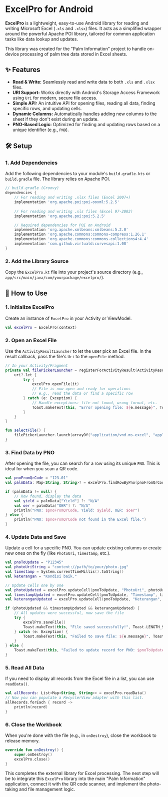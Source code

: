# ExcelPro for Android

**ExcelPro** is a lightweight, easy-to-use Android library for reading and writing Microsoft Excel (`.xls` and `.xlsx`) files. It acts as a simplified wrapper around the powerful Apache POI library, tailored for common application tasks like data lookup and updates.

This library was created for the "Palm Information" project to handle on-device processing of palm tree data stored in Excel sheets.

## ✨ Features

-   **Read & Write:** Seamlessly read and write data to both `.xls` and `.xlsx` files.
-   **URI Support:** Works directly with Android's Storage Access Framework using `Uri` for modern, secure file access.
-   **Simple API:** An intuitive API for opening files, reading all data, finding specific rows, and updating cells.
-   **Dynamic Columns:** Automatically handles adding new columns to the sheet if they don't exist during an update.
-   **PNO-Based Logic:** Optimized for finding and updating rows based on a unique identifier (e.g., `PNO`).

## 🛠️ Setup

### 1. Add Dependencies

Add the following dependencies to your module's `build.gradle.kts` or `build.gradle` file. The library relies on Apache POI.

```groovy
// build.gradle (Groovy)
dependencies {
    // For reading and writing .xlsx files (Excel 2007+)
    implementation 'org.apache.poi:poi-ooxml:5.2.5'
    
    // For reading and writing .xls files (Excel 97-2003)
    implementation 'org.apache.poi:poi:5.2.5'

    // Required dependencies for POI on Android
    implementation 'org.apache.xmlbeans:xmlbeans:5.2.0'
    implementation 'org.apache.commons:commons-compress:1.26.1'
    implementation 'org.apache.commons:commons-collections4:4.4'
    implementation 'com.github.virtuald:curvesapi:1.08'
}
```

### 2. Add the Library Source
Copy the `ExcelPro.kt` file into your project's source directory (e.g., `app/src/main/java/com/yourpackage/excelpro/`).

## 🚀 How to Use

### 1. Initialize ExcelPro
Create an instance of `ExcelPro` in your Activity or ViewModel.

```kotlin
val excelPro = ExcelPro(context)
```

### 2. Open an Excel File
Use the `ActivityResultLauncher` to let the user pick an Excel file. In the result callback, pass the file's `Uri` to the `openFile` method.

```kotlin
// In your Activity/Fragment
private val filePickerLauncher = registerForActivityResult(ActivityResultContracts.OpenDocument()) { uri: Uri? ->
    uri?.let {
        try {
            excelPro.openFile(it)
            // File is now open and ready for operations
            // e.g., read the data or find a specific row
        } catch (e: Exception) {
            // Handle exceptions: file not found, wrong format, etc.
            Toast.makeText(this, "Error opening file: ${e.message}", Toast.LENGTH_LONG).show()
        }
    }
}

fun selectFile() {
    filePickerLauncher.launch(arrayOf("application/vnd.ms-excel", "application/vnd.openxmlformats-officedocument.spreadsheetml.sheet"))
}
```

### 3. Find Data by PNO
After opening the file, you can search for a row using its unique `PNO`. This is ideal for when you scan a QR code.

```kotlin
val pnoFromQrCode = "123.01"
val palmData: Map<String, String>? = excelPro.findRowByPno(pnoFromQrCode)

if (palmData != null) {
    // Row found, display the data
    val yield = palmData["Yield"] ?: "N/A"
    val oer = palmData["OER"] ?: "N/A"
    println("PNO: $pnoFromQrCode, Yield: $yield, OER: $oer")
} else {
    println("PNO: $pnoFromQrCode not found in the Excel file.")
}
```

### 4. Update Data and Save
Update a cell for a specific PNO. You can update existing columns or create new ones on the fly (like `PhotoUri`, `Timestamp`, etc.).

```kotlin
val pnoToUpdate = "P12345"
val photoUriString = "content://path/to/your/photo.jpg"
val timestamp = System.currentTimeMillis().toString()
val keterangan = "Kondisi baik."

// Update cells one by one
val photoUpdated = excelPro.updateCell(pnoToUpdate, "PhotoUri", photoUriString)
val timestampUpdated = excelPro.updateCell(pnoToUpdate, "Timestamp", timestamp)
val keteranganUpdated = excelPro.updateCell(pnoToUpdate, "Keterangan", keterangan)

if (photoUpdated && timestampUpdated && keteranganUpdated) {
    // All updates were successful, now save the file
    try {
        excelPro.saveFile()
        Toast.makeText(this, "File saved successfully!", Toast.LENGTH_SHORT).show()
    } catch (e: Exception) {
        Toast.makeText(this, "Failed to save file: ${e.message}", Toast.LENGTH_LONG).show()
    }
} else {
    Toast.makeText(this, "Failed to update record for PNO: $pnoToUpdate", Toast.LENGTH_LONG).show()
}
```

### 5. Read All Data
If you need to display all records from the Excel file in a list, you can use `readData()`.

```kotlin
val allRecords: List<Map<String, String>> = excelPro.readData()
// Now you can populate a RecyclerView adapter with this list.
allRecords.forEach { record ->
    println(record)
}
```

### 6. Close the Workbook
When you're done with the file (e.g., in `onDestroy`), close the workbook to release memory.

```kotlin
override fun onDestroy() {
    super.onDestroy()
    excelPro.close()
}
```

This completes the external library for Excel processing. The next step will be to integrate this `ExcelPro` library into the main "Palm Information" application, connect it with the QR code scanner, and implement the photo-taking and file management logic.

